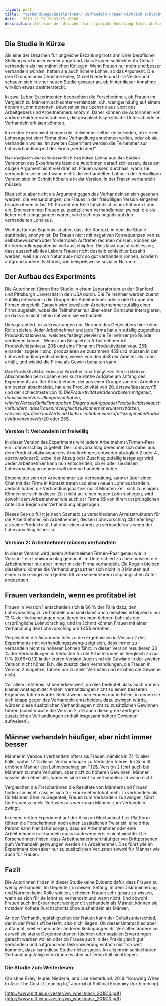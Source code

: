 ```yaml
---
layout: post
title:  "Verhandlungskünstlerinnen: Verhandeln Frauen wirklich schlechter als ihre männlichen Kollegen?"
date:   2019-12-09 15:33:15 +0100
description: Als eine der Ursachen für ungleiche Bezahlung trotz ähnlicher beruflicher Stellung wird immer wieder angeführt, dass Frauen schlechter ihr Gehalt verhandeln als ihre männlichen Kollegen. Wenn Frauen nur mehr und besser verhandeln würden, hätten sie auch höhere Löhne, so das Argument. Die drei Ökonominnen Christine Exley, Muriel Niederle und Lise Vesterlund schauen sich in einer neuen Studie genauer an, ob hinter dieser Annahme wirklich etwas dahintersteckt.
---
```


## Die Studie in Kürze

Als eine der Ursachen für ungleiche Bezahlung trotz ähnlicher beruflicher Stellung wird immer wieder angeführt, dass Frauen schlechter ihr Gehalt verhandeln als ihre männlichen Kollegen. Wenn Frauen nur mehr und besser verhandeln würden, hätten sie auch höhere Löhne, so das Argument. Die drei Ökonominnen Christine Exley, Muriel Niederle und Lise Vesterlund schauen sich in einer neuen Studie genauer an, ob hinter dieser Annahme wirklich etwas dahintersteckt.

In zwei Labor-Experimenten beobachten die Forscherinnen, ob Frauen im Vergleich zu Männern schlechter verhandeln, d.h. weniger häufig auf einem höheren Lohn bestehen. Bewusst ist das Szenario aus Sicht des Arbeitgebers und Arbeitnehmers anonym. Daher können die Autorinnen von anderen Faktoren abstrahieren, die geschlechtsspezifische Unterschiede im Verhandeln erklären könnten.

Im ersten Experiment können die Teilnehmer selber entscheiden, ob sie ein Lohnangebot einer Firma ohne Verhandlung annehmen wollen, oder ob sie verhandeln wollen. Im zweiten Experiment werden die Teilnehmer zur Lohnverhandlung mit der Firma „verdonnert“.

Der Vergleich der schlussendlich bezahlten Löhne aus den beiden Versionen des Experiments lässt die Autorinnen darauf schliessen, dass am obigen Argument nicht viel dran ist: Frauen wissen durchaus, wann sie verhandeln sollen und wann nicht: die verhandelten Löhne in der freiwilligen Version sind im Schnitt höher als in der Version, in der Frauen verhandeln müssen.

Dies sollte aber nicht als Argument gegen das Verhandeln an sich gesehen werden: die Verhandlungen, die Frauen in der freiwilligen Version eingehen, bringen ihnen in fast 90 Prozent der Fälle tatsächlich einen höheren Lohn ein. Erst wenn man Frauen zu zusätzlichen Verhandlungen zwingt, die sie lieber nicht eingegangen wären, wirkt sich das negativ auf den verhandelten Lohn aus.

Wichtig für das Ergebnis ist aber, dass der Kontext, in dem die Studie stattfindet, anonym ist. Da Frauen nicht mit negativen Konsequenzen von zu selbstbewusstem oder forderndem Auftreten rechnen müssen, können sie ihr Verhandlungspotential voll ausschöpfen. Dies lässt darauf schliessen, dass ausserhalb des Labors Frauen nicht deshalb schlechter bezahlt werden, weil sie «von Natur aus» nicht so gut verhandeln können, sondern aufgrund anderer Faktoren, wie beispielsweise sozialer Normen.

## Der Aufbau des Experiments

Die Autorinnen führen ihre Studie in einem Laboratorium an der Stanford und Pittsburgh Universität in den USA durch. Die Teilnehmer werden zuerst zufällig entweder in die Gruppe der Arbeitnehmer oder in die Gruppe der Firmen eingeteilt. Danach wird jeweils ein Arbeiternehmer zufällig einer Firma zugeteilt, wobei die Teilnehmer nur über einen Computer interagieren, so dass sie nicht sehen mit wem sie verhandeln.

Dies garantiert, dass Erwartungen und Normen des Gegenübers hier keine Rolle spielen. Jeder Arbeitnehmer und jede Firma hat ein zufällig zugeteiltes Produktivitätsniveau, welches festlegt wieviel die Teilnehmer pro Runde verdienen können. Wenn zum Beispiel ein Arbeitnehmer mit Produktivitätsniveau 20$ und eine Firma mit Produktivitätsniveau 25$ einander zugeteilt sind, produzieren sie zusammen 45$ und müssen in der Lohnverhandlung entscheiden, wieviel von den 45$ der Arbeiter als Lohn erhält, und wieviel die Firma als Gewinn behalten kann.

Das Produktivitätsniveau der Arbeitnehmer hängt von ihrem relativen Abschneiden beim Lösen einer kurze Mathe Aufgabe am Anfang des Experiments ab. Der Arbeitnehmer, der aus einer Gruppe von drei Arbeitern am besten abschneidet, hat eine Produktivität von 20$, der zweitbeste von 15$ und der schlechteste von 10$. Die Produktivität wird den Arbeitern mitgeteilt, damit sie eine Vorstellung davon haben, wieviel Wert sie für die Firma haben. Die genaue Angabe der Produktivität soll auch verhindern, dass Frauen im Vergleich zu Männern eher unterschätzen, wie viel sie für die Firma Wert sind. Die Firmen haben eine zufällig zugeteilte Produktivität von entweder 20$ oder 25$.

### Version 1: Verhandeln ist freiwillig

In dieser Version des Experiments wird jedem Arbeitnehmer/Firmen-Paar ein Lohnvorschlag zugeteilt. Der Lohnvorschlag berechnet sich dabei aus dem Produktivitätsniveau des Arbeitnehmers entweder abzüglich 2 oder 4 $, oder plus 0 oder 2$, wobei der Abzug oder Zuschlag zufällig festgelegt wird.  Jeder Arbeitnehmer kann nun entscheiden, ob er oder sie diesen Lohnvorschlag annehmen will oder verhandeln möchte.

Entscheidet sich der Arbeitnehmer zur Verhandlung, kann er über einen Chat mit der Firma in Kontakt treten und einen neuen Lohn aushandeln. Jedoch haben die Verhandlungspartner nur 3 Minuten Zeit, sich zu einigen. Können sie sich in dieser Zeit nicht auf einen neuen Lohn festlegen, wird sowohl dem Arbeitnehmer wie auch der Firma 5$ von ihrem ursprünglichen Anteil zur Beginn der Verhandlung abgezogen.

Dieses Set-up führt je nach Szenario zu verschiedenen Anreizstrukturen für die Arbeitnehmer. Ein Arbeitnehmer, dessen Lohnvorschlag 4$ tiefer liegt als seine Produktivität hat eher einen Anreiz zu verhandeln als wenn der Lohnvorschlag höher ist.

### Version 2: Arbeitnehmer müssen verhandeln

In dieser Version wird jedem Arbeitnehmer/Firmen-Paar genau wie in Version 1 ein Lohnvorschlag gemacht. Im Unterschied zu oben müssen die Arbeitnehmer nun aber immer mit der Firma verhandeln. Die Regeln bleiben dieselben: können die Verhandlungspartner sich nicht in 3 Minuten auf einen Lohn einigen wird jedem 5$ von seinem/ihrem ursprünglichen Anteil abgezogen.

## Frauen verhandeln, wenn es profitabel ist

Frauen in Version 1 entscheiden sich in 66 % der Fälle dazu, den Lohnvorschlag zu verhandeln und sind damit auch meistens erfolgreich: nur 13 % der Verhandlungen resultieren in einem tieferen Lohn als der ursprüngliche Lohnvorschlag, und im Schnitt können Frauen mit einer Verhandlung den Lohnvorschlag um 1.45$ erhöhen.

Vergleichen die Autorinnen dies zu den Ergebnissen in Version 2 des Experiments (mit Verhandlungszwang) zeigt sich, dass immer zu verhandeln nicht zu höheren Löhnen führt: in dieser Version resultieren 33 % der Verhandlungen in Verlusten für die Arbeiterinnen im Vergleich zu nur 9 % (0.66*0.13) in der ersten Version. Auch sind die Gewinne in der zweiten Version nicht höher. D.h. die zusätzlichen Verhandlungen, die Frauen in Version 2 eingehen, führen nur zu mehr Verlusten und erhöhen die Gewinne nicht.

Vor allem Letzteres ist bemerkenswert, da dies bedeutet, dass auch nur ein kleiner Anstieg in der Anzahl Verhandlungen nicht zu einem besseren Ergebniss führen würde. Selbst wenn man Frauen nur in Fällen, in denen sie sich knapp gegen das Verhandeln entscheiden, dazu zwingen würde, würden diese zusätzlichen Verhandlungen nicht zu zusätzlichen Gewinnen führen (sonst müsste die Version 2, die auch diese grenzwertigen zusätzlichen Verhandlungen enthält insgesamt höhere Gewinnen aufweisen).

## Männer verhandeln häufiger, aber nicht immer besser

Männer in Version 1 verhandeln öfters als Frauen, nämlich in 74 % aller Fälle, wobei 17 % dieser Verhandlungen zu Verlusten führen. Im Schnitt erhöhen Männer den Lohnvorschlag um 1.12$. Version 2 führt auch bei Männern zu mehr Verlusten, aber nicht zu höheren Gewinnen. Männer wissen also ebenfalls, wann es sich lohnt zu verhandeln und wann nicht.

Vergleichen die Forscherinnen die Resultate von Männern und Frauen finden sie nicht, dass es sich für Frauen eher lohnt mehr zu verhandeln als für Männer. Eher im Gegenteil, Frauen zum Verhandeln zu zwingen, führt für Frauen zu mehr Verlusten als wenn man Männer zum Verhandeln zwingt.

In einem dritten Experiment auf der Amazon Mechanical Turk Plattform führen die Forscherinnen noch einen zusätzlichen Twist ein: eine dritte Person kann hier dafür sorgen, dass ein Arbeitnehmer oder eine Arbeitnehmerin verhandeln muss auch wenn er/sie nicht möchte. Die Forscherinnen finden, dass Arbeitnehmerinnen häufiger von Drittpersonen zum Verhandeln gezwungen werden als Arbeitnehmer. Dies führt wie im Experiment oben aber nur zu zusätzlichen Verlusten sowohl für Männer wie auch für Frauen.

## Fazit

Die Autorinnen finden in dieser Studie keine Evidenz dafür, dass Frauen zu wenig verhandeln. Im Gegenteil, in diesem Setting, in dem Diskriminierung und Normen keine Rolle spielen, scheinen Frauen sehr genau zu wissen, wann es sich für sie lohnt zu verhandeln und wann nicht. Und obwohl Frauen auch im Experiment weniger oft verhandeln als Männer, können sie trotzdem höhere Durchschnittslöhne aushandeln als Männer.

An den Verhandlungsfähigkeiten der Frauen kann der Gehaltsunterschied, der in der Praxis oft besteht, also nicht liegen. Ob dieser Unterschied aber auftaucht, weil Frauen unter anderen Bedingungen ihr Verhalten ändern sei es weil sie starke Gegenreaktionen fürchten oder sozialen Erwartungen gerecht werden wollen oder ob Frauen auch in der Praxis gleich gut verhandeln und aufgrund von Diskriminierung einfach nicht so weit kommen, dazu kann diese Studie nichts sagen. An allgemein schlechteren Verhandlungsfähigkeiten kann es aber auf jeden Fall nicht liegen.




### Die Studie zum Weiterlesen:
Christine Exley, Muriel Niederle, and Lise Vesterlund. 2019. "Knowing When to Ask: The Cost of Leaning In,"  Journal of Political Economy (forthcoming).

[http://www.pitt.edu/~vester/wp_whentoask_201810.pdf](http://www.pitt.edu/~vester/wp_whentoask_201810.pdf)
